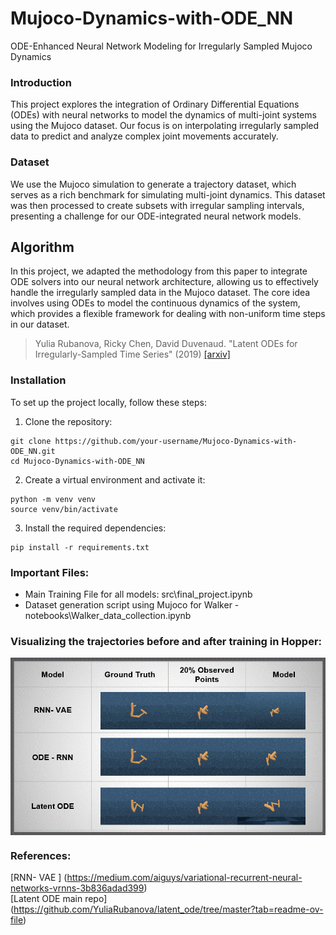 # Mujoco-Dynamics-with-ODE_NN
ODE-Enhanced Neural Network Modeling for Irregularly Sampled Mujoco Dynamics

### Introduction
This project explores the integration of Ordinary Differential Equations (ODEs) with neural networks to model the dynamics of multi-joint systems using the Mujoco dataset. Our focus is on interpolating irregularly sampled data to predict and analyze complex joint movements accurately.

### Dataset
We use the Mujoco simulation to generate a trajectory dataset, which serves as a rich benchmark for simulating multi-joint dynamics. This dataset was then processed to create subsets with irregular sampling intervals, presenting a challenge for our ODE-integrated neural network models.

## Algorithm

In this project, we adapted the methodology from this paper to integrate ODE solvers into our neural network architecture, allowing us to effectively handle the irregularly sampled data in the Mujoco dataset. The core idea involves using ODEs to model the continuous dynamics of the system, which provides a flexible framework for dealing with non-uniform time steps in our dataset.

> Yulia Rubanova, Ricky Chen, David Duvenaud. "Latent ODEs for Irregularly-Sampled Time Series" (2019)
> [[arxiv]](https://arxiv.org/abs/1907.03907)

### Installation
To set up the project locally, follow these steps:

1. Clone the repository:

```
git clone https://github.com/your-username/Mujoco-Dynamics-with-ODE_NN.git
cd Mujoco-Dynamics-with-ODE_NN
```

2. Create a virtual environment and activate it:

```
python -m venv venv
source venv/bin/activate
```

3. Install the required dependencies:

```
pip install -r requirements.txt
```

### Important Files:
- Main Training File for all models: src\final_project.ipynb
- Dataset generation script using Mujoco for Walker - notebooks\Walker_data_collection.ipynb

### Visualizing the trajectories before and after training in Hopper:
<p align="center">
<img align="middle" src="./assets/final_git.gif" width="800" />
</p>


### References:
[RNN- VAE ] (https://medium.com/aiguys/variational-recurrent-neural-networks-vrnns-3b836adad399) <br>
[Latent ODE main repo] (https://github.com/YuliaRubanova/latent_ode/tree/master?tab=readme-ov-file) <br>










